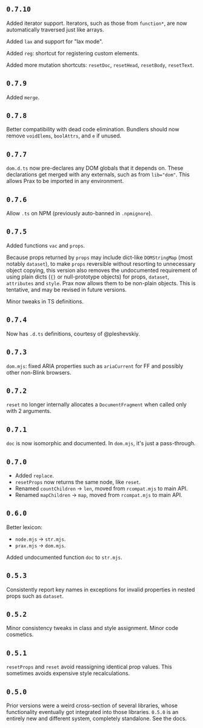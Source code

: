 ## `0.7.10`

Added iterator support. Iterators, such as those from `function*`, are now automatically traversed just like arrays.

Added `lax` and support for "lax mode".

Added `reg`: shortcut for registering custom elements.

Added more mutation shortcuts: `resetDoc`, `resetHead`, `resetBody`, `resetText`.

## `0.7.9`

Added `merge`.

## `0.7.8`

Better compatibility with dead code elimination. Bundlers should now remove `voidElems`, `boolAttrs`, and `e` if unused.

## `0.7.7`

`dom.d.ts` now pre-declares any DOM globals that it depends on. These declarations get merged with any externals, such as from `lib="dom"`. This allows Prax to be imported in any environment.

## `0.7.6`

Allow `.ts` on NPM (previously auto-banned in `.npmignore`).

## `0.7.5`

Added functions `vac` and `props`.

Because props returned by `props` may include dict-like `DOMStringMap` (most notably `dataset`), to make `props` reversible without resorting to unnecessary object copying, this version also removes the undocumented requirement of using plain dicts (`{}` or null-prototype objects) for props, `dataset`, `attributes` and `style`. Prax now allows them to be non-plain objects. This is tentative, and may be revised in future versions.

Minor tweaks in TS definitions.

## `0.7.4`

Now has `.d.ts` definitions, courtesy of @pleshevskiy.

## `0.7.3`

`dom.mjs`: fixed ARIA properties such as `ariaCurrent` for FF and possibly other non-Blink browsers.

## `0.7.2`

`reset` no longer internally allocates a `DocumentFragment` when called only with 2 arguments.

## `0.7.1`

`doc` is now isomorphic and documented. In `dom.mjs`, it's just a pass-through.

## `0.7.0`

* Added `replace`.
* `resetProps` now returns the same node, like `reset`.
* Renamed `countChildren` → `len`, moved from `rcompat.mjs` to main API.
* Renamed `mapChildren` → `map`, moved from `rcompat.mjs` to main API.

## `0.6.0`

Better lexicon:

  * `node.mjs` → `str.mjs`.
  * `prax.mjs` → `dom.mjs`.

Added undocumented function `doc` to `str.mjs`.

## `0.5.3`

Consistently report key names in exceptions for invalid properties in nested props such as `dataset`.

## `0.5.2`

Minor consistency tweaks in class and style assignment. Minor code cosmetics.

## `0.5.1`

`resetProps` and `reset` avoid reassigning identical prop values. This sometimes avoids expensive style recalculations.

## `0.5.0`

Prior versions were a weird cross-section of several libraries, whose functionality eventually got integrated into those libraries. `0.5.0` is an entirely new and different system, completely standalone. See the docs.
